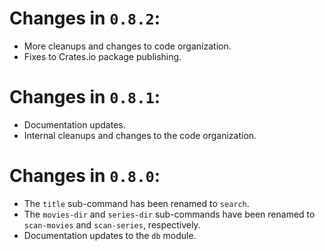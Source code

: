# Changes in `0.8.2`:

* More cleanups and changes to code organization.
* Fixes to Crates.io package publishing.

# Changes in `0.8.1`:

* Documentation updates.
* Internal cleanups and changes to the code organization.

# Changes in `0.8.0`:

* The `title` sub-command has been renamed to `search`.
* The `movies-dir` and `series-dir` sub-commands have been renamed to `scan-movies` and
  `scan-series`, respectively.
* Documentation updates to the `db` module.
